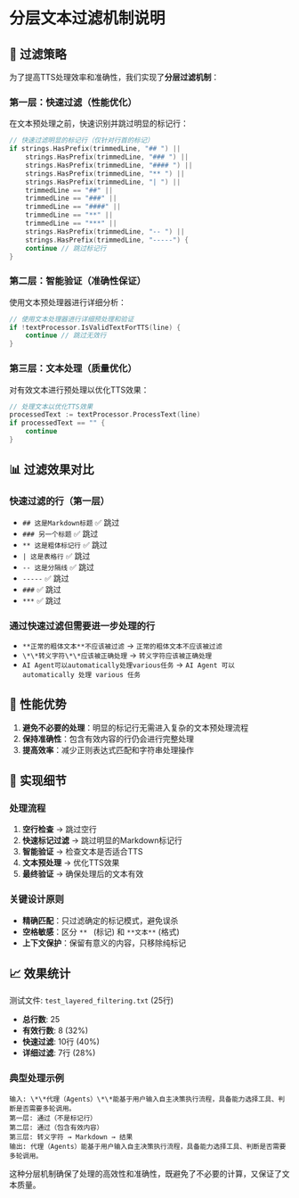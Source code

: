 # 分层文本过滤机制说明

## 🎯 过滤策略

为了提高TTS处理效率和准确性，我们实现了**分层过滤机制**：

### 第一层：快速过滤（性能优化）
在文本预处理之前，快速识别并跳过明显的标记行：

```go
// 快速过滤明显的标记行（仅针对行首的标记）
if strings.HasPrefix(trimmedLine, "## ") ||
    strings.HasPrefix(trimmedLine, "### ") ||
    strings.HasPrefix(trimmedLine, "#### ") ||
    strings.HasPrefix(trimmedLine, "** ") ||
    strings.HasPrefix(trimmedLine, "| ") ||
    trimmedLine == "##" ||
    trimmedLine == "###" ||
    trimmedLine == "####" ||
    trimmedLine == "**" ||
    trimmedLine == "***" ||
    strings.HasPrefix(trimmedLine, "-- ") ||
    strings.HasPrefix(trimmedLine, "-----") {
    continue // 跳过标记行
}
```

### 第二层：智能验证（准确性保证）
使用文本预处理器进行详细分析：

```go
// 使用文本处理器进行详细预处理和验证
if !textProcessor.IsValidTextForTTS(line) {
    continue // 跳过无效行
}
```

### 第三层：文本处理（质量优化）
对有效文本进行预处理以优化TTS效果：

```go
// 处理文本以优化TTS效果
processedText := textProcessor.ProcessText(line)
if processedText == "" {
    continue
}
```

## 📊 过滤效果对比

### 快速过滤的行（第一层）
- `## 这是Markdown标题` ✅ 跳过
- `### 另一个标题` ✅ 跳过  
- `** 这是粗体标记行` ✅ 跳过
- `| 这是表格行` ✅ 跳过
- `-- 这是分隔线` ✅ 跳过
- `-----` ✅ 跳过
- `###` ✅ 跳过
- `***` ✅ 跳过

### 通过快速过滤但需要进一步处理的行
- `**正常的粗体文本**不应该被过滤` → `正常的粗体文本不应该被过滤`
- `\*\*转义字符\*\*应该被正确处理` → `转义字符应该被正确处理`
- `AI Agent可以automatically处理various任务` → `AI Agent 可以 automatically 处理 various 任务`

## 🚀 性能优势

1. **避免不必要的处理**：明显的标记行无需进入复杂的文本预处理流程
2. **保持准确性**：包含有效内容的行仍会进行完整处理
3. **提高效率**：减少正则表达式匹配和字符串处理操作

## 🔧 实现细节

### 处理流程
1. **空行检查** → 跳过空行
2. **快速标记过滤** → 跳过明显的Markdown标记行
3. **智能验证** → 检查文本是否适合TTS
4. **文本预处理** → 优化TTS效果
5. **最终验证** → 确保处理后的文本有效

### 关键设计原则
- **精确匹配**：只过滤确定的标记模式，避免误杀
- **空格敏感**：区分 `** ` (标记) 和 `**文本**` (格式)
- **上下文保护**：保留有意义的内容，只移除纯标记

## 📈 效果统计

测试文件: `test_layered_filtering.txt` (25行)
- **总行数**: 25
- **有效行数**: 8 (32%)
- **快速过滤**: 10行 (40%)
- **详细过滤**: 7行 (28%)

### 典型处理示例

```
输入: \*\*代理（Agents）\*\*能基于用户输入自主决策执行流程，具备能力选择工具、判断是否需要多轮调用。
第一层: 通过（不是标记行）
第二层: 通过（包含有效内容）
第三层: 转义字符 → Markdown → 结果
输出: 代理（Agents）能基于用户输入自主决策执行流程，具备能力选择工具、判断是否需要多轮调用。
```

这种分层机制确保了处理的高效性和准确性，既避免了不必要的计算，又保证了文本质量。
